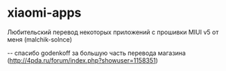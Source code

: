 xiaomi-apps
===========

Любительский перевод некоторых приложений с прошивки MIUI v5 от меня (malchik-solnce)

-- спасибо godenkoff за большую часть перевода магазина (http://4pda.ru/forum/index.php?showuser=1158351)
